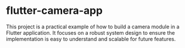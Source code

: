# flutter-camera-app
This project is a practical example of how to build a camera module in a Flutter application. It focuses on a robust system design to ensure the implementation is easy to understand and scalable for future features.
